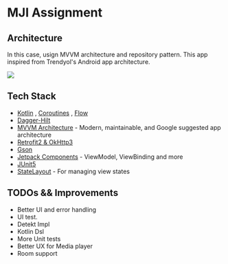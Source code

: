 # MJI Assignment



## Architecture
In this case, usign MVVM architecture and repository pattern. This app inspired from Trendyol's Android app architecture.

<img src="https://github.com/Trendyol/android-guidelines/blob/master/app_architecture_guideline/diagrams/trendyol-app-arch-diagram.png" />

## Tech Stack
* [Kotlin](https://kotlinlang.org/) , [Coroutines](https://github.com/Kotlin/kotlinx.coroutines) , [Flow](https://kotlin.github.io/kotlinx.coroutines/kotlinx-coroutines-core/kotlinx.coroutines.flow/)
* [Dagger-Hilt](https://developer.android.com/training/dependency-injection/hilt-android)
* [MVVM Architecture](https://developer.android.com/jetpack/guide) - Modern, maintainable, and Google suggested app architecture
* [Retrofit2 & OkHttp3](https://github.com/square/retrofit)
* [Gson](https://github.com/google/gson)
* [Jetpack Components](https://developer.android.com/jetpack) - ViewModel, ViewBinding and more
* [JUnit5](https://junit.org/junit5/)
* [StateLayout](https://github.com/yusufonderd/StateLayout) - For managing view states


## TODOs && Improvements
- Better UI and error handling
- UI test.
- Detekt Impl
- Kotlin Dsl
- More Unit tests
- Better UX for Media player
- Room support
